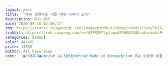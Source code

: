 ```yaml
---
layout: post 
title:  "무슈 영유아동 리플 매쉬 사파리 모자" 
description: 무슈 영유 ..
date: 2020-05-16 02:39:17 
img: https://static.coupangcdn.com/image/product/image/vendoritem/2018/06/01/3151897356/3d2a0e62-11c8-47bb-ba15-67d5736ddf73.jpg 
linkUrl: https://link.coupang.com/re/AFFSDP?lptag=AF3600438&subid=ahnPublicAsk&pageKey=22733263&itemId=88317964&vendorItemId=3151897356&traceid=V0-113-a944ad7b8e73f0a4 
categories: [1005] 
color: 4A148C 
price: 14500 
author: Ask View Shop 
cont:  "●구매후기●<br/># 14,500원<br/># Made in Korea<br/># 무슈 아동용 리플 매쉬사파리 모자<br/># 사이즈  50cm 13세 / 52cm  35세  /  54cm  아동용  3중 선택<br/># 색상 민트 / 화이트 / 핑크  중 선택<br/># 저희 아이는 23개월 머리둘래 46cm이더라구요<br/>(큰아이는 썬캡으로 구매해 줬는데 ㅜㅜ)<br/>23개월 남아 머리둘레는 50cm인데 여유있게 잘 맞구요<br/>5살 아들용<br/>8살 큰아이도 이거 쓰고 싶어하더라구요<br/>가격도 만족<br/>가격이 넘 비싸지도 싸지도 않고 적당한것 같아요.<br/><br/>강추강추<br/>고민끝에 결정했는데<br/>근데 모자는 챙이 좀 길어야 겠더라구요<br/>넘 맘에 듭니다.<br/><br/>대만족입니다^^<br/>동네마실나갈때도 하고나가네요<br/>둘째라 뭘 하나를 사더라도 저렴한걸 찾게 되고<br/>머리 윗부분이 매쉬로 되어있어서 통풍이 잘 될것 같아요.<br/>^^<br/>머리가 큰편이라 54사이즈로 구매했는데 끼지않고 크지않고 딱 좋아요<br/>모자 모양도 유지 잘 해주고<br/>무난하지만 아이가 잘 쓰고다녀 아주만족합니다<br/>민트색이 실제로 봤을때 화면보다 더 예뻤어요.<br/>ㅎㅎ<br/>사이즈만 맞으면 저도 이런 모자 사서<br/>상품도 만족<br/>색깔 고를때 엄청 고민했는데<br/>손선풍기로 바람 넣어주면 시원해 해요^^<br/>아쉽지 않아여^^<br/>아이 모자(캡, 스냅백)가 몇개 있는데 두껍고 땀이 많이 차길래<br/>아이가 끈을 해도 불편해하지 않아 좋네요!<br/>아이도 좋아하고<br/>아이도 좋아하고^^<br/>아이들이 엄청 좋아하네요<br/>아이랑 같이 쓰고 싶어요.<br/>ㅎㅎ<br/>아이한테도 잘 어울리고 얼굴도 환해보여요.<br/><br/>아직 넉넉한 사이즈로 고정 끝 꼭 필요하고 챙 사이드에 철사처럼 뭔가 잡아주는게 있어서<br/>안쪽 디자인도 예쁜데 뒤집어 씌울 수는 없어요<br/>앞쪽에 개미 두마리 그림도 그려져 있는데 왠걸로<br/>얼굴을 비누로 씻는것을 싫어하여 썬크림도 안발라주는데 자외선이 강해져 구매했습니다<br/>엄청 고민하다가 구매했어요<br/>여기저기 이모자 저모자 엄청 따져보다가<br/>여름 모자 찾다가 평이 좋아서 샀어요!<br/>오 마이 갓!<br/>올해 아마 내년까지 쓸수 있을런지 모르겠네요^^<br/>옷이나 신발 모자등을 착용하는것에서는 무척 까다로운아이라 걱정했는데 머리부분도 매쉬소재이고 전체적으로 가볍고 시원하고 거친부분이 없어서 잘 착용하고 다닙니다<br/>윗부분은 쿨소재로 통기성을 높여줬네요<br/>일단 색상은 핑크색 구매했는데 화면상으로는 약간 주황빛 도는데 그냥 분홍색이구요<br/>저는 아이가 두돌 가까이 되서 50cm  구매했어요<br/>챙 끝에 철사가 있어서 모양 잡아줄 수 있어요.<br/><br/>챙도 넓은 편이라 얼굴, 뒷목도 잘 가려지고<br/>챙에 와이어가 있어 모양을 잡을수있는데 짱짱하진 않지만 불편하지도 않아요<br/>천이 적당히 얇고 부들부들해서 좋고<br/>특히 얼굴에 고정하는 끈, 조이는 것까지 천으로 되어 있어서<br/>흰색도 예쁠 것 같은데 내년에 혹 작으면 흰색으로 구매할께요^^<br/>" 
---
```

